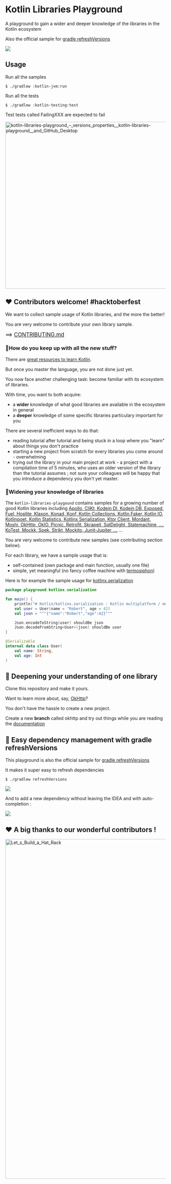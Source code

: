 # Kotlin Libraries Playground

A playground to gain a wider and deeper knowledge of the libraries in the Kotlin ecosystem

Also the official sample for [gradle refreshVersions](https://github.com/jmfayard/refreshVersions)

[![](https://user-images.githubusercontent.com/459464/93568735-ddcc9300-f990-11ea-952b-1c9a461f8e14.png)](http://www.youtube.com/watch?v=VhYERonB8co "Gradle refreshVersions")

## Usage

Run all the samples

```
$ ./gradlew :kotlin-jvm:run
```

Run all the tests

```
$ ./gradlew :kotlin-testing:test
```

Test tests called FailingXXX are expected to fail

<img width="522" alt="kotlin-libraries-playground_–_versions_properties__kotlin-libraries-playground__and_GitHub_Desktop" src="https://user-images.githubusercontent.com/459464/116738577-edb25800-a9f2-11eb-9a63-96805bb59cf4.png">


## ❤️ Contributors welcome! #hacktoberfest

We want to collect sample usage of Kotlin libraries, and the more the better!

You are very welcome to contribute your own library sample.

<big>==> [CONTRIBUTING.md](https://github.com/LouisCAD/kotlin-libraries-playground/blob/main/CONTRIBUTING.md)</big>

### 🤔How do you keep up with all the new stuff?

There are [great resources to learn Kotlin](https://dev.to/jmfayard/best-ways-to-learn-kotlin-from-scratch-or-from-java-with-books-or-tutorials-online-or-in-the-ide-52cm).

But once you master the language, you are not done just yet.

You now face another challenging task: become familiar with its ecosystem of libraries.

With time, you want to both acquire:

- a **wider** knowledge of what good libraries are available in the ecosystem in general
- a **deeper** knowledge of some specific libraries particulary important for you

There are several inefficient ways to do that:

- reading tutorial after tutorial and being stuck in a loop where you "learn" about things you don't practice
- starting a new project from scratch for every libraries you come around - overwhelming
- trying out the library in your main project at work - a project with a compilation time of 5 minutes, who uses an older version of the library than the tutorial assumes ; not sure your colleagues will be happy that you introduce a dependency you don't yet master.

### 🦅Widening your knowledge of libraries

The `kotlin-libraries-playgound` contains samples for a growing number of good Kotlin libraries including
[Apollo, CliKt, Kodein DI, Kodein DB, Exposed, Fuel, Hoplite, Klaxon, Konad, Konf, Kotlin Collections, Kotlin  Faker, Kotlin IO, Kotlinpoet, Kotlin Statistics, Kotlinx Serialization, Ktor Client, Mordant, Moshi, OkHttp, OkIO, Picnic, Retrofit, Skrapeit, SqlDelight, Statemachine, ...](https://github.com/LouisCAD/kotlin-libraries-playground/tree/main/kotlin-jvm/src/main/kotlin/playground),
[KoTest, Mockk, Spek, Strikt, Mockito, Junit-Jupiter, ...](https://github.com/LouisCAD/kotlin-libraries-playground/tree/main/kotlin-jvm/src/test/kotlin/framework) ...

You are very welcome to contribute new samples (see contributing section below).

For each library, we have a sample usage that is:

- self-contained (own package and main function, usually one file)
- simple, yet meaningful (no fancy coffee machine with [termosiphon](https://github.com/google/dagger/tree/master/examples/maven/coffee/src/main/java/example/dagger))

Here is for example the sample usage for [kotlinx.serialization](https://github.com/Kotlin/kotlinx.serialization)

```kotlin
package playground.kotlinx.serialization

fun main() {
    println("# Kotlin/kotlinx.serialization : Kotlin multiplatform / multi-format serialization")
    val user = User(name = "Robert", age = 42)
    val json = """{"name":"Robert","age":42}"""

    Json.encodeToString(user) shouldBe json
    Json.decodeFromString<User>(json) shouldBe user
}

@Serializable
internal data class User(
    val name: String,
    val age: Int
)
```


## 🔭 Deepening your understanding of one library

Clone this repository and make it yours.

Want to learn more about, say, [OkHttp](https://github.com/square/okhttp)?

You don't have the hassle to create a new project.

Create a new **branch** called okhttp and try out things while you are reading the [documentation](https://square.github.io/okhttp/recipes/)

## 🎩 Easy dependency management with gradle refreshVersions

This playground is also the official sample for [gradle refreshVersions](https://github.com/jmfayard/refreshVersions)

It makes it super easy to refresh dependencies

`$ ./gradlew refreshVersions`

![](https://raw.githubusercontent.com/jmfayard/refreshVersions/5d646e3a0f2924b5097bf9ce680a03772807f2c2/docs/screenshots-usage/versions.properties_step02.png)

And to add a new dependency without leaving the IDEA and with auto-completion :

![](https://raw.githubusercontent.com/jmfayard/refreshVersions/5d646e3a0f2924b5097bf9ce680a03772807f2c2/docs/screenshots-usage/dependencies_constants_autocomplete_2.png)


## ❤️ A big thanks to our wonderful contributors !


<a href="https://labhr.github.io/hatrack/#repo=LouisCAD/kotlin-libraries-playground"><img width="1063" alt="Let_s_Build_a_Hat_Rack" src="https://user-images.githubusercontent.com/459464/97205591-f3b34c00-17b7-11eb-884c-11a9ac42a4b8.png"></a>
